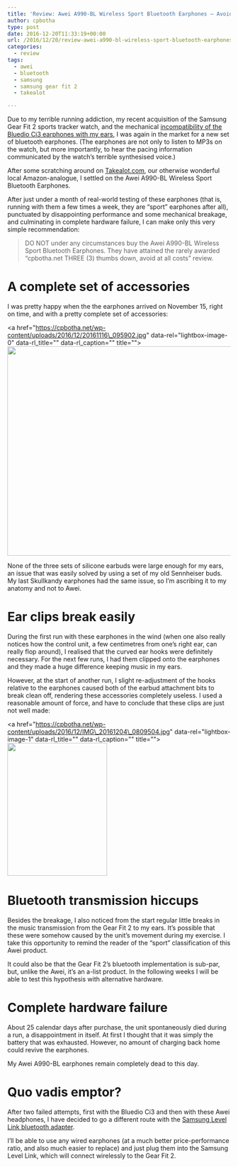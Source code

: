 ```yaml
---
title: 'Review: Awei A990-BL Wireless Sport Bluetooth Earphones – Avoid!'
author: cpbotha
type: post
date: 2016-12-20T11:33:19+00:00
url: /2016/12/20/review-awei-a990-bl-wireless-sport-bluetooth-earphones-avoid/
categories:
  - review
tags:
  - awei
  - bluetooth
  - samsung
  - samsung gear fit 2
  - takealot

---
```

Due to my terrible running addiction, my recent acquisition of the Samsung Gear Fit 2 sports tracker watch, and the mechanical [incompatibility of the Bluedio Ci3 earphones with my ears][1], I was again in the market for a new set of bluetooth earphones. (The earphones are not only to listen to MP3s on the watch, but more importantly, to hear the pacing information communicated by the watch&#8217;s terrible synthesised voice.)

After some scratching around on [Takealot.com][2], our otherwise wonderful local Amazon-analogue, I settled on the Awei A990-BL Wireless Sport Bluetooth Earphones.

After just under a month of real-world testing of these earphones (that is, running with them a few times a week, they are &#8220;sport&#8221; earphones after all), punctuated by disappointing performance and some mechanical breakage, and culminating in complete hardware failure, I can make only this very simple recommendation:

> DO NOT under any circumstances buy the Awei A990-BL Wireless Sport Bluetooth Earphones. They have attained the rarely awarded &#8220;cpbotha.net THREE (3) thumbs down, avoid at all costs&#8221; review.

# A complete set of accessories

I was pretty happy when the the earphones arrived on November 15, right on time, and with a pretty complete set of accessories:

<a href="https://cpbotha.net/wp-content/uploads/2016/12/20161116\_095902.jpg" data-rel="lightbox-image-0" data-rl\_title="" data-rl_caption="" title=""><img data-attachment-id="2684" data-permalink="https://cpbotha.net/2016/12/20/review-awei-a990-bl-wireless-sport-bluetooth-earphones-avoid/20161116_095902/" data-orig-file="https://cpbotha.net/wp-content/uploads/2016/12/20161116_095902.jpg" data-orig-size="4160,2340" data-comments-opened="1" data-image-meta="{&quot;aperture&quot;:&quot;2.4&quot;,&quot;credit&quot;:&quot;&quot;,&quot;camera&quot;:&quot;LG-D855&quot;,&quot;caption&quot;:&quot;&quot;,&quot;created_timestamp&quot;:&quot;1479290342&quot;,&quot;copyright&quot;:&quot;&quot;,&quot;focal_length&quot;:&quot;3.97&quot;,&quot;iso&quot;:&quot;350&quot;,&quot;shutter_speed&quot;:&quot;0.058823529411765&quot;,&quot;title&quot;:&quot;&quot;,&quot;orientation&quot;:&quot;1&quot;}" data-image-title="20161116_095902" data-image-description="" data-medium-file="https://cpbotha.net/wp-content/uploads/2016/12/20161116_095902-300x169.jpg" data-large-file="https://cpbotha.net/wp-content/uploads/2016/12/20161116_095902-1024x576.jpg" class="alignnone size-large wp-image-2684" src="https://cpbotha.net/wp-content/uploads/2016/12/20161116_095902-1024x576.jpg" alt="" width="840" height="473" srcset="https://cpbotha.net/wp-content/uploads/2016/12/20161116_095902-1024x576.jpg 1024w, https://cpbotha.net/wp-content/uploads/2016/12/20161116_095902-300x169.jpg 300w, https://cpbotha.net/wp-content/uploads/2016/12/20161116_095902-768x432.jpg 768w, https://cpbotha.net/wp-content/uploads/2016/12/20161116_095902-1200x675.jpg 1200w" sizes="(max-width: 709px) 85vw, (max-width: 909px) 67vw, (max-width: 1362px) 62vw, 840px" /></a>

None of the three sets of silicone earbuds were large enough for my ears, an issue that was easily solved by using a set of my old Sennheiser buds. My last Skullkandy earphones had the same issue, so I&#8217;m ascribing it to my anatomy and not to Awei.

# Ear clips break easily

During the first run with these earphones in the wind (when one also really notices how the control unit, a few centimetres from one&#8217;s right ear, can really flop around), I realised that the curved ear hooks were definitely necessary. For the next few runs, I had them clipped onto the earphones and they made a huge difference keeping music in my ears.

However, at the start of another run, I slight re-adjustment of the hooks relative to the earphones caused both of the earbud attachment bits to break clean off, rendering these accessories completely useless. I used a reasonable amount of force, and have to conclude that these clips are just not well made:

<a href="https://cpbotha.net/wp-content/uploads/2016/12/IMG\_20161204\_0809504.jpg" data-rel="lightbox-image-1" data-rl\_title="" data-rl\_caption="" title=""><img data-attachment-id="2685" data-permalink="https://cpbotha.net/2016/12/20/review-awei-a990-bl-wireless-sport-bluetooth-earphones-avoid/img_20161204_0809504/" data-orig-file="https://cpbotha.net/wp-content/uploads/2016/12/IMG_20161204_0809504.jpg" data-orig-size="3464,4618" data-comments-opened="1" data-image-meta="{&quot;aperture&quot;:&quot;2.2&quot;,&quot;credit&quot;:&quot;&quot;,&quot;camera&quot;:&quot;PRIV&quot;,&quot;caption&quot;:&quot;&quot;,&quot;created_timestamp&quot;:&quot;1480838990&quot;,&quot;copyright&quot;:&quot;&quot;,&quot;focal_length&quot;:&quot;4.75&quot;,&quot;iso&quot;:&quot;59&quot;,&quot;shutter_speed&quot;:&quot;0.025&quot;,&quot;title&quot;:&quot;&quot;,&quot;orientation&quot;:&quot;0&quot;}" data-image-title="IMG_20161204_0809504" data-image-description="" data-medium-file="https://cpbotha.net/wp-content/uploads/2016/12/IMG_20161204_0809504-225x300.jpg" data-large-file="https://cpbotha.net/wp-content/uploads/2016/12/IMG_20161204_0809504-768x1024.jpg" class="alignnone wp-image-2685 size-medium" src="https://cpbotha.net/wp-content/uploads/2016/12/IMG_20161204_0809504-225x300.jpg" width="225" height="300" srcset="https://cpbotha.net/wp-content/uploads/2016/12/IMG_20161204_0809504-225x300.jpg 225w, https://cpbotha.net/wp-content/uploads/2016/12/IMG_20161204_0809504-768x1024.jpg 768w, https://cpbotha.net/wp-content/uploads/2016/12/IMG_20161204_0809504-1200x1600.jpg 1200w" sizes="(max-width: 225px) 85vw, 225px" /></a>

# Bluetooth transmission hiccups

Besides the breakage, I also noticed from the start regular little breaks in the music transmission from the Gear Fit 2 to my ears. It&#8217;s possible that these were somehow caused by the unit&#8217;s movement during my exercise. I take this opportunity to remind the reader of the &#8220;sport&#8221; classification of this Awei product.

It could also be that the Gear Fit 2&#8217;s bluetooth implementation is sub-par, but, unlike the Awei, it&#8217;s an a-list product. In the following weeks I will be able to test this hypothesis with alternative hardware.

# Complete hardware failure

About 25 calendar days after purchase, the unit spontaneously died during a run, a disappointment in itself. At first I thought that it was simply the battery that was exhausted. However, no amount of charging back home could revive the earphones.

My Awei A990-BL earphones remain completely dead to this day.

# Quo vadis emptor?

After two failed attempts, first with the Bluedio Ci3 and then with these Awei headphones, I have decided to go a different route with the [Samsung Level Link bluetooth adapter][3].

I&#8217;ll be able to use any wired earphones (at a much better price-performance ratio, and also much easier to replace) and just plug them into the Samsung Level Link, which will connect wirelessly to the Gear Fit 2.

 [1]: /2016/11/15/the-bluedio-ci3-bluetooth-earphones-will-probably-not-fit-your-ears-either/
 [2]: http://www.takealot.com/
 [3]: http://www.androidcentral.com/hands-samsung-level-link-wireless-adapter